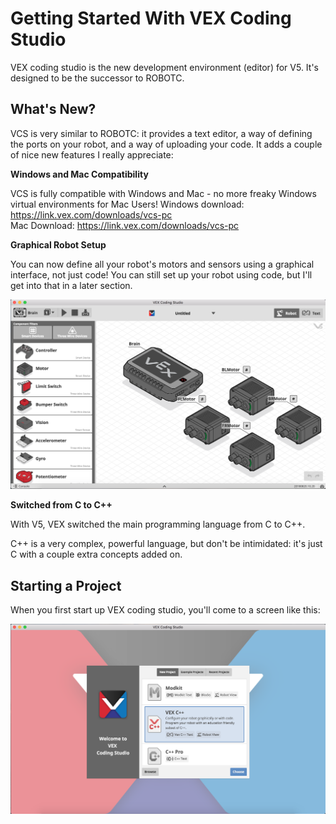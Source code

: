 # Getting Started With VEX Coding Studio

VEX coding studio is the new development environment (editor) for V5. It's designed to be the successor to ROBOTC.

## What's New?

VCS is very similar to ROBOTC: it provides a text editor, a way of defining the ports on your robot, and a way of uploading your code. It adds a couple of nice new features I really appreciate:

**Windows and Mac Compatibility**

VCS is fully compatible with Windows and Mac - no more freaky Windows virtual environments for Mac Users!
Windows download: https://link.vex.com/downloads/vcs-pc  
Mac Download: https://link.vex.com/downloads/vcs-pc 

**Graphical Robot Setup**

You can now define all your robot's motors and sensors using a graphical interface, not just code! You can still set up your robot using code, but I'll get into that in a later section.

![graphical robot setup](../images/getting-started-with-vcs/vcs-graphical-robot-setup.png)

**Switched from C to C++**

With V5, VEX switched the main programming language from C to C++.

C++ is a very complex, powerful language, but don't be intimidated: it's just C with a couple extra concepts added on.

## Starting a Project

When you first start up VEX coding studio, you'll come to a screen like this:

![graphical robot setup](../images/getting-started-with-vcs/vcs-first-screen.png)
